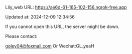 Lily_web URL: https://ae6d-61-165-102-156.ngrok-free.app

Updated at: 2024-12-09 12:34:56

If you cannot open this URL, the server might be down.

Please contact: 

goley04@foxmail.com Or Wechat:GL_yeaH